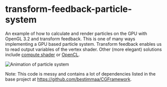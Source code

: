 transform-feedback-particle-system
==================================

An example of how to calculate and render particles on the GPU with OpenGL 3.2 and transform feedback. This is one of many ways implementing a GPU based particle system. Transform feedback enables us to read output variables of the vertex shader. Other (more elegant) solutions include [compute shader](http://www.opengl.org/wiki/Compute_Shader) or [OpenCL](http://www.khronos.org/opencl/).

![Animation of particle system](https://github.com/bestimmaa/transform-feedback-particle-system/blob/master/animation.gif?raw=true)


Note: This code is messy and contains a lot of dependencies listed in the base project at https://github.com/bestimmaa/CGFramework.
